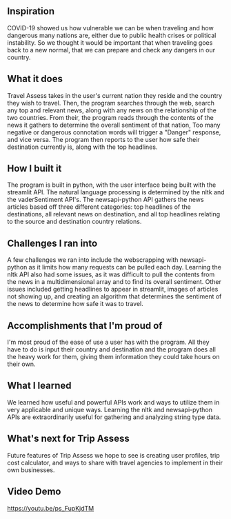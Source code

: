 ## Inspiration
COVID-19 showed us how vulnerable we can be when traveling and how dangerous many nations are, either due to public health crises or political instability. So we thought it would be important that when traveling goes back to a new normal, that we can prepare and check any dangers in our country.

## What it does
Travel Assess takes in the user's current nation they reside and the country they wish to travel. Then, the program searches through the web, search any top and relevant news, along with any news on the relationship of the two countries. From their, the program reads through the contents of the news it gathers to determine the overall sentiment of that nation, Too many negative or dangerous connotation words will trigger a "Danger" response, and vice versa. The program then reports to the user how safe their destination currently is, along with the top headlines. 

## How I built it
The program is built in python, with the user interface being built with the streamlit API. The natural language processing is determined by the nltk and the vaderSentiment API's. The newsapi-python API gathers the news articles based off three different categories: top headlines of the destinations, all relevant news on destination, and all top headlines relating to the source and destination country relations. 

## Challenges I ran into
A few challenges we ran into include the webscrapping with newsapi-python as it limits how many requests can be pulled each day. Learning the nltk API also had some issues, as it was difficult to pull the contents from the news in a multidimensional array and to find its overall sentiment. 
Other issues included getting headlines to appear in streamlit, images of articles not showing up, and creating an algorithm that determines the sentiment of the news to determine how safe it was to travel.

## Accomplishments that I'm proud of
I'm most proud of the ease of use a user has with the program. All they have to do is input their country and destination and the program does all the heavy work for them, giving them information they could take hours on their own.

## What I learned
We learned how useful and powerful APIs work and ways to utilize them in very applicable and unique ways. Learning the nltk and newsapi-python APIs are extraordinarily useful for gathering and analyzing string type data. 

## What's next for Trip Assess
Future features of Trip Assess we hope to see is creating user profiles, trip cost calculator, and ways to share with travel agencies to implement in their own businesses.

## Video Demo
https://youtu.be/ps_FupKjdTM
